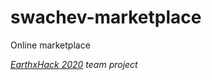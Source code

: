 # swachev-marketplace
Online marketplace

<!-- https://github.com/swachev -->

*[EarthxHack 2020](https://earthxhack20.devpost.com/) team project*

